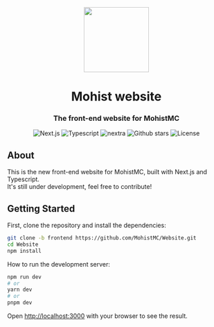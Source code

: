 <div align="center">
  <img height="150px"
    src="https://avatars.githubusercontent.com/u/54493246"
   alt=""/>     
  <h1 align="center">Mohist website</h1>

### The front-end website for MohistMC
![Next.js](https://img.shields.io/badge/next.js-000000?style=for-the-badge&logo=nextdotjs&logoColor=white)
![Typescript](https://img.shields.io/badge/typescript-007ACC?style=for-the-badge&logo=typescript&logoColor=white)
![nextra](https://img.shields.io/badge/nextra-FF6A6A?style=for-the-badge&logo=nextra&logoColor=white)
![Github stars](https://img.shields.io/github/stars/MohistMC/Website?style=for-the-badge)
![License](https://img.shields.io/github/license/MohistMC/Website?style=for-the-badge)
</div>

## About

This is the new front-end website for MohistMC, built with Next.js and Typescript.    
It's still under development, feel free to contribute!

## Getting Started

First, clone the repository and install the dependencies:

```bash
git clone -b frontend https://github.com/MohistMC/Website.git
cd Website
npm install
```

How to run the development server:

```bash
npm run dev
# or
yarn dev
# or
pnpm dev
```

Open [http://localhost:3000](http://localhost:3000) with your browser to see the result.